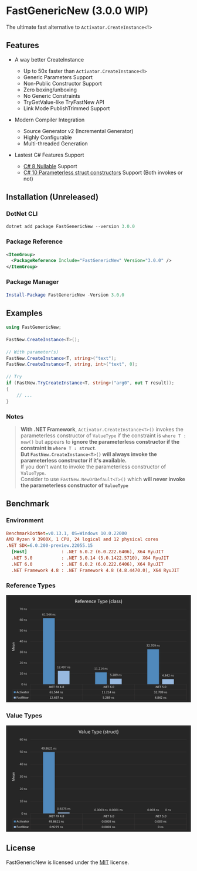 # FastGenericNew (3.0.0 WIP)

The ultimate fast alternative to `Activator.CreateInstance<T>`

## Features

- A way better CreateInstance
  - Up to 50x faster than `Activator.CreateInstance<T>`
  - Generic Parameters Support
  - Non-Public Constructor Support
  - Zero boxing/unboxing
  - No Generic Constraints
  - TryGetValue-like TryFastNew API
  - Link Mode PublishTrimmed Support

- Modern Compiler Integration
  - Source Generator v2 (Incremental Generator)
  - Highly Configurable
  - Multi-threaded Generation

- Lastest C# Features Support
  - [C# 8 Nullable](https://docs.microsoft.com/en-us/dotnet/csharp/language-reference/builtin-types/nullable-reference-types) Support
  - [C# 10 Parameterless struct constructors](https://docs.microsoft.com/en-us/dotnet/csharp/language-reference/proposals/csharp-10.0/parameterless-struct-constructors) Support (Both invokes or not)

## Installation (Unreleased)  

### DotNet CLI

```powershell
dotnet add package FastGenericNew --version 3.0.0
```

### Package Reference

```xml
<ItemGroup>
  <PackageReference Include="FastGenericNew" Version="3.0.0" />
</ItemGroup>
```

### Package Manager

```powershell
Install-Package FastGenericNew -Version 3.0.0
```

## Examples

```cs
using FastGenericNew;

FastNew.CreateInstance<T>();

// With parameter(s)
FastNew.CreateInstance<T, string>("text");
FastNew.CreateInstance<T, string, int>("text", 0);

// Try 
if (FastNew.TryCreateInstance<T, string>("arg0", out T result));
{
    // ...
}
```

### Notes

> **With .NET Framework**, `Activator.CreateInstance<T>()` invokes the parameterless constructor of `ValueType` if the constraint is `where T : new()` but appears to **ignore the parameterless constructor if the constraint is `where T : struct`**.  
> **But `FastNew.CreateInstance<T>()` will always invoke the parameterless constructor if it's available.**  
> If you don't want to invoke the parameterless constructor of `ValueType`.  
> Consider to use `FastNew.NewOrDefault<T>()` which **will never invoke the parameterless constructor of `ValueType`**

## Benchmark  

### **Environment**

``` ini
BenchmarkDotNet=v0.13.1, OS=Windows 10.0.22000
AMD Ryzen 9 3900X, 1 CPU, 24 logical and 12 physical cores
.NET SDK=6.0.200-preview.22055.15
  [Host]             : .NET 6.0.2 (6.0.222.6406), X64 RyuJIT
  .NET 5.0           : .NET 5.0.14 (5.0.1422.5710), X64 RyuJIT
  .NET 6.0           : .NET 6.0.2 (6.0.222.6406), X64 RyuJIT
  .NET Framework 4.8 : .NET Framework 4.8 (4.8.4470.0), X64 RyuJIT
```

### Reference Types

![Benchmark Result of Reference Types](./Benchmark_ReferenceType.png)  

### Value Types

![Benchmark Result of Value Types](./Benchmark_ValueType.png)

## License

FastGenericNew is licensed under the [MIT](LICENSE) license.
